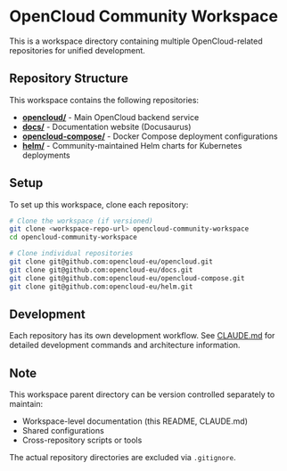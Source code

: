# OpenCloud Community Workspace

This is a workspace directory containing multiple OpenCloud-related repositories for unified development.

## Repository Structure

This workspace contains the following repositories:

- **[opencloud/](https://github.com/opencloud-eu/opencloud)** - Main OpenCloud backend service
- **[docs/](https://github.com/opencloud-eu/docs)** - Documentation website (Docusaurus)
- **[opencloud-compose/](https://github.com/opencloud-eu/opencloud-compose)** - Docker Compose deployment configurations
- **[helm/](https://github.com/opencloud-eu/helm)** - Community-maintained Helm charts for Kubernetes deployments

## Setup

To set up this workspace, clone each repository:

```bash
# Clone the workspace (if versioned)
git clone <workspace-repo-url> opencloud-community-workspace
cd opencloud-community-workspace

# Clone individual repositories
git clone git@github.com:opencloud-eu/opencloud.git
git clone git@github.com:opencloud-eu/docs.git
git clone git@github.com:opencloud-eu/opencloud-compose.git
git clone git@github.com:opencloud-eu/helm.git
```

## Development

Each repository has its own development workflow. See [CLAUDE.md](./CLAUDE.md) for detailed development commands and architecture information.

## Note

This workspace parent directory can be version controlled separately to maintain:
- Workspace-level documentation (this README, CLAUDE.md)
- Shared configurations
- Cross-repository scripts or tools

The actual repository directories are excluded via `.gitignore`.
